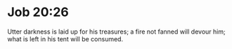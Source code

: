 # Job 20:26

Utter darkness is laid up for his treasures; a fire not fanned will devour him; what is left in his tent will be consumed.
